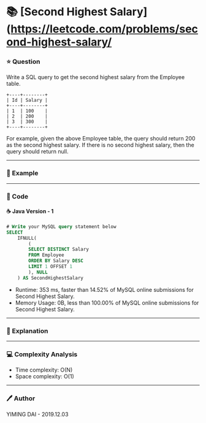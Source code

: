 # :books: [Second Highest Salary](https://leetcode.com/problems/second-highest-salary/

### :star: Question

Write a SQL query to get the second highest salary from the Employee table.
```
+----+--------+
| Id | Salary |
+----+--------+
| 1  | 100    |
| 2  | 200    |
| 3  | 300    |
+----+--------+
```
For example, given the above Employee table, the query should return 200 as the second highest salary. If there is no second highest salary, then the query should return null.

--- 

### :car: Example



---

### :hammer: Code

#### :coffee: Java Version - 1

```sql
# Write your MySQL query statement below
SELECT
    IFNULL(
        (
        SELECT DISTINCT Salary
        FROM Employee
        ORDER BY Salary DESC
        LIMIT 1 OFFSET 1
        ), NULL
    ) AS SecondHighestSalary
```

- Runtime: 353 ms, faster than 14.52% of MySQL online submissions for Second Highest Salary.
- Memory Usage: 0B, less than 100.00% of MySQL online submissions for Second Highest Salary.

---

### :pencil: Explanation



---

### :computer: Complexity Analysis

- Time complexity: O(N)
- Space complexity: O(1)

---

### :pen: Author

YIMING DAI - 2019.12.03
